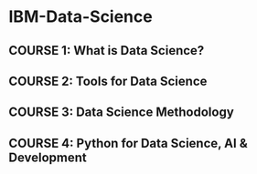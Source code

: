 # IBM-Data-Science
## COURSE 1: What is Data Science?
## COURSE 2: Tools for Data Science
## COURSE 3: Data Science Methodology
## COURSE 4: Python for Data Science, AI & Development

